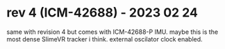# rev 4 (ICM-42688) - 2023 02 24
same with revision 4 but comes with ICM-42688-P IMU. maybe this is the most dense SlimeVR tracker i think. external oscilator clock enabled.